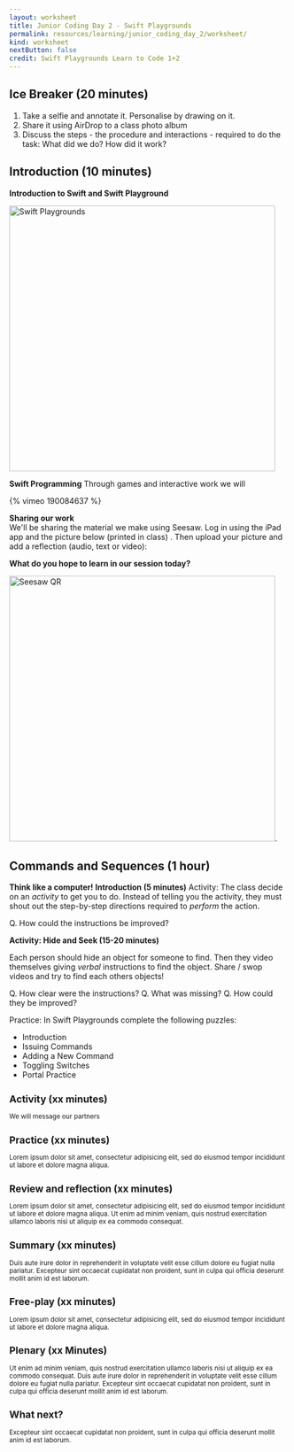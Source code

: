 ```yaml
---
layout: worksheet
title: Junior Coding Day 2 - Swift Playgrounds
permalink: resources/learning/junior_coding_day_2/worksheet/
kind: worksheet
nextButton: false
credit: Swift Playgrounds Learn to Code 1+2
---
```

## Ice Breaker (20 minutes) ##

1. Take a selfie and annotate it. Personalise by drawing on it.
2.  Share it using AirDrop to a class photo album
3. Discuss the steps - the procedure and interactions - required to do the task: What did we do? How did it work?

## Introduction (10 minutes) ##

**Introduction to Swift and Swift Playground**

<img src="{{site.baseurl}}/resources/learning/junior_coding_day_2/images/swiftplayground.jpg" width="480" alt="Swift Playgrounds">

**Swift Programming**
Through games and interactive work we will 

{% vimeo 190084637 %}

**Sharing our work**  
We'll be sharing the material we make using Seesaw. Log in using the iPad app and the picture below (printed in class) . Then upload your picture and add a reflection (audio, text or video):

**What do you hope to learn in our session today?**

<img src="{{site.baseurl}}/resources/learning/junior_coding_day_2/images/seesaw_qr.png" width="480" alt="Seesaw QR">.



## Commands and Sequences (1 hour) ##

**Think like a computer!**
**Introduction (5 minutes)**
Activity: The class decide on an *activity* to get you to do. Instead of telling you the activity, they must shout out the step-by-step directions required to *perform* the action.

Q. How could the instructions be improved?

**Activity: Hide and Seek (15-20 minutes)**

Each person should hide an object for someone to find. Then they video themselves giving *verbal* instructions to find the object. Share / swop videos and try to find each others objects!

Q. How clear were the instructions? 
Q. What was missing?
Q. How could they be improved?

Practice: In Swift Playgrounds complete the following puzzles:

* Introduction
* Issuing Commands
* Adding a New Command
* Toggling Switches
* Portal Practice

<small>

## Activity (xx minutes) ##

We will message our partners

## Practice (xx minutes) ##

Lorem ipsum dolor sit amet, consectetur adipisicing elit, sed do eiusmod tempor incididunt ut labore et dolore magna aliqua. 

## Review and reflection (xx minutes) ##

Lorem ipsum dolor sit amet, consectetur adipisicing elit, sed do eiusmod tempor incididunt ut labore et dolore magna aliqua. Ut enim ad minim veniam, quis nostrud exercitation ullamco laboris nisi ut aliquip ex ea commodo consequat. 

## Summary (xx minutes) ##

Duis aute irure dolor in reprehenderit in voluptate velit esse cillum dolore eu fugiat nulla pariatur. Excepteur sint occaecat cupidatat non proident, sunt in culpa qui officia deserunt mollit anim id est laborum.

## Free-play (xx minutes) ##

Lorem ipsum dolor sit amet, consectetur adipisicing elit, sed do eiusmod tempor incididunt ut labore et dolore magna aliqua. 

## Plenary (xx Minutes) ##

Ut enim ad minim veniam, quis nostrud exercitation ullamco laboris nisi ut aliquip ex ea commodo consequat. Duis aute irure dolor in reprehenderit in voluptate velit esse cillum dolore eu fugiat nulla pariatur. Excepteur sint occaecat cupidatat non proident, sunt in culpa qui officia deserunt mollit anim id est laborum.

## What next? ##

Excepteur sint occaecat cupidatat non proident, sunt in culpa qui officia deserunt mollit anim id est laborum.